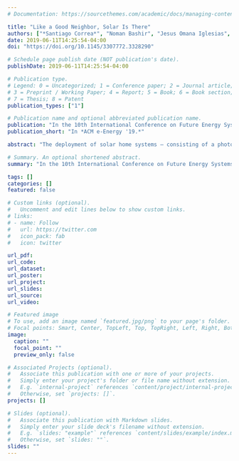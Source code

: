 ```yaml
---
# Documentation: https://sourcethemes.com/academic/docs/managing-content/

title: "Like a Good Neighbor, Solar Is There"
authors: ["*Santiago Correa*", "Noman Bashir", "Jesus Omana Iglesias", "Candace Saffery", "Jay Taneja"]
date: 2019-06-11T14:25:54-04:00
doi: "https://doi.org/10.1145/3307772.3328290"

# Schedule page publish date (NOT publication's date).
publishDate: 2019-06-11T14:25:54-04:00

# Publication type.
# Legend: 0 = Uncategorized; 1 = Conference paper; 2 = Journal article;
# 3 = Preprint / Working Paper; 4 = Report; 5 = Book; 6 = Book section;
# 7 = Thesis; 8 = Patent
publication_types: ["1"]

# Publication name and optional abbreviated publication name.
publication: "In the 10th International Conference on Future Energy Systems (ACM e-Energy 2019)."
publication_short: "In *ACM e-Energy '19.*"

abstract: "The deployment of solar home systems – consisting of a photovoltaic panel, battery, and a few appliances – is increasing rapidly in low- and middle-income economies. The simplicity of these systems has made them easy to deploy for customers without access to electricity who are far from centralized grids. However, sizing of solar PVs and storage capacity is challenging and error-prone, which in practical terms manifests as a fully-charged battery by midday - resulting in a curtailment of more than 30% of potential electricity. This represents a loss of valuable energy that could have been supplied to nearby homes without solar home systems. Prior work has proposed interconnecting existing solar home systems to increase electricity access. In this work, we analyze the problem of connecting a solar home system with other passive nodes, considering excess energy, the cost of connection, and the payback period. Using datasets of actual consumption, generation, and structure locations from Western Kenya, we show that electricity access in some communities can be increased by more than 3x."

# Summary. An optional shortened abstract.
summary: "In the 10th International Conference on Future Energy Systems (ACM e-Energy 2019)(note)"

tags: []
categories: []
featured: false

# Custom links (optional).
#   Uncomment and edit lines below to show custom links.
# links:
# - name: Follow
#   url: https://twitter.com
#   icon_pack: fab
#   icon: twitter

url_pdf:
url_code:
url_dataset:
url_poster:
url_project:
url_slides:
url_source:
url_video:

# Featured image
# To use, add an image named `featured.jpg/png` to your page's folder. 
# Focal points: Smart, Center, TopLeft, Top, TopRight, Left, Right, BottomLeft, Bottom, BottomRight.
image:
  caption: ""
  focal_point: ""
  preview_only: false

# Associated Projects (optional).
#   Associate this publication with one or more of your projects.
#   Simply enter your project's folder or file name without extension.
#   E.g. `internal-project` references `content/project/internal-project/index.md`.
#   Otherwise, set `projects: []`.
projects: []

# Slides (optional).
#   Associate this publication with Markdown slides.
#   Simply enter your slide deck's filename without extension.
#   E.g. `slides: "example"` references `content/slides/example/index.md`.
#   Otherwise, set `slides: ""`.
slides: ""
---
```


